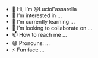 - 👋 Hi, I’m @LucioFassarella
- 👀 I’m interested in ...
- 🌱 I’m currently learning ...
- 💞️ I’m looking to collaborate on ...
- 📫 How to reach me ...
- 😄 Pronouns: ...
- ⚡ Fun fact: ...

<!---
LucioFassarella/LucioFassarella is a ✨ special ✨ repository because its `README.md` (this file) appears on your GitHub profile.
You can click the Preview link to take a look at your changes.
--->
